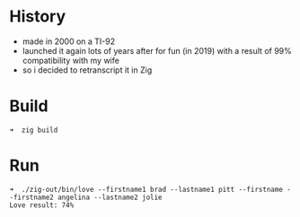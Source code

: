 # History
 * made in 2000 on a TI-92
 * launched it again lots of years after for fun (in 2019) with a result of 99% compatibility with my wife
 * so i decided to retranscript it in Zig

# Build
```
➜  zig build
```

# Run
```
➜  ./zig-out/bin/love --firstname1 brad --lastname1 pitt --firstname --firstname2 angelina --lastname2 jolie
Love result: 74%
```
